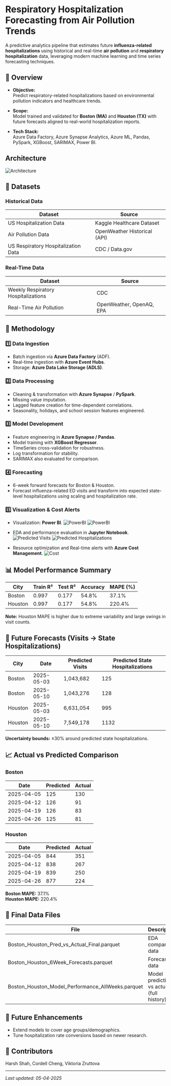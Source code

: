 # Respiratory Hospitalization Forecasting from Air Pollution Trends

A predictive analytics pipeline that estimates future **influenza-related hospitalizations** using historical and real-time **air pollution** and **respiratory hospitalization** data, leveraging modern machine learning and time series forecasting techniques.



## 🔎 Overview

- **Objective:**  
  Predict respiratory-related hospitalizations based on environmental pollution indicators and healthcare trends.
  
- **Scope:**  
  Model trained and validated for **Boston (MA)** and **Houston (TX)** with future forecasts aligned to real-world hospitalization reports.

- **Tech Stack:**  
  Azure Data Factory, Azure Synapse Analytics, Azure ML, Pandas, PySpark, XGBoost, SARIMAX, Power BI.



## Architecture
![Architecture](architecture/Architecture.png)


## 📂 Datasets

### Historical Data

| Dataset | Source |
|---------|--------|
| US Hospitalization Data | Kaggle Healthcare Dataset |
| Air Pollution Data | OpenWeather Historical (API) |
| US Respiratory Hospitalization Data | CDC / Data.gov |

### Real-Time Data

| Dataset | Source |
|---------|--------|
| Weekly Respiratory Hospitalizations | CDC |
| Real-Time Air Pollution | OpenWeather, OpenAQ, EPA |



## 🔧 Methodology

### 1️⃣ **Data Ingestion**
- Batch ingestion via **Azure Data Factory** (ADF).
- Real-time ingestion with **Azure Event Hubs**.
- Storage: **Azure Data Lake Storage (ADLS)**.

### 2️⃣ **Data Processing**
- Cleaning & transformation with **Azure Synapse** / **PySpark**.
- Missing value imputation.
- Lagged feature creation for time-dependent correlations.
- Seasonality, holidays, and school session features engineered.

### 3️⃣ **Model Development**
- Feature engineering in **Azure Synapse / Pandas**.
- Model training with **XGBoost Regressor**.
- TimeSeries cross-validation for robustness.
- Log transformation for stability.
- SARIMAX also evaluated for comparison.

### 4️⃣ **Forecasting**
- 6-week forward forecasts for Boston & Houston.
- Forecast influenza-related ED visits and transform into expected state-level hospitalizations using scaling and hospitalization rate.

### 5️⃣ **Visualization & Cost Alerts**
- Visualization: **Power BI**.
![PowerBI](powerbi/Homepage.png)
![PowerBI](powerbi/Hospitalization_respiratory.png)

- EDA and performance evaluation in **Jupyter Notebook**.
![Predicted Visits](visualizations/Visits.png)
![Predicted Hospitalizations](visualizations/Hospitalizations.png)

- Resource optimization and Real-time alerts with **Azure Cost Management**.
![Cost](visualizations/Cost.png)


## 📊 Model Performance Summary

| City | Train R² | Test R² | Accuracy | MAPE (%) |
|------|----------|---------|----------|----------|
| Boston | 0.997 | 0.177 | 54.8% | 37.1% |
| Houston | 0.997 | 0.177 | 54.8% | 220.4% |

**Note:** Houston MAPE is higher due to extreme variability and large swings in visit counts.



## 🔮 Future Forecasts (Visits → State Hospitalizations)

| City | Date | Predicted Visits | Predicted State Hospitalizations |
|------|------|------------------|---------------------------------|
| Boston | 2025-05-03 | 1,043,682 | 125 |
| Boston | 2025-05-10 | 1,043,276 | 128 |
| Houston | 2025-05-03 | 6,631,054 | 995 |
| Houston | 2025-05-10 | 7,549,178 | 1132 |

**Uncertainty bounds:** ±30% around predicted state hospitalizations.



## 📈 Actual vs Predicted Comparison

### Boston

| Date | Predicted | Actual |
|------|-----------|--------|
| 2025-04-05 | 125 | 130 |
| 2025-04-12 | 126 | 91 |
| 2025-04-19 | 126 | 83 |
| 2025-04-26 | 125 | 81 |

### Houston

| Date | Predicted | Actual |
|------|-----------|--------|
| 2025-04-05 | 844 | 351 |
| 2025-04-12 | 838 | 267 |
| 2025-04-19 | 839 | 250 |
| 2025-04-26 | 877 | 224 |

**Boston MAPE:** 37.1%  
**Houston MAPE:** 220.4%



## 📁 Final Data Files

| File | Description |
|------|-------------|
| Boston_Houston_Pred_vs_Actual_Final.parquet | EDA comparison data |
| Boston_Houston_6Week_Forecasts.parquet | Forecast data |
| Boston_Houston_Model_Performance_AllWeeks.parquet | Model predictions vs actuals (full history) |



## 🚀 Future Enhancements

- Extend models to cover age groups/demographics.
- Tune hospitalization rate conversions based on newer research.



## 👏 Contributors

Harsh Shah, Cordell Cheng, Viktoria Zruttova

---

_Last updated: 05-04-2025_
